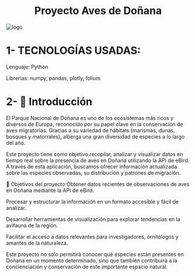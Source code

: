 <div align="center">

# Proyecto Aves de Doñana

</div>

![logo](sources/Doñana_proyecto.png)

# 1- TECNOLOGÍAS USADAS:

<div align="center"> </div>

Lenguaje: Python 

Librerias: numpy, pandas, plotly, folium

# 2- 📖 Introducción

El Parque Nacional de Doñana es uno de los ecosistemas más ricos y diversos de Europa, reconocido por su papel clave en la conservación de aves migratorias. Gracias a su variedad de hábitats (marismas, dunas, bosques y matorrales), alberga una gran diversidad de especies a lo largo del año.

Este proyecto tiene como objetivo recopilar, analizar y visualizar datos en tiempo real sobre la presencia de aves en Doñana utilizando la API de eBird. A través de esta aplicación, buscamos ofrecer información actualizada sobre las especies observadas, su distribución y patrones de migración.

🔹 Objetivos del proyecto
Obtener datos recientes de observaciones de aves en Doñana mediante la API de eBird.

Procesar y estructurar la información en un formato accesible y fácil de analizar.

Desarrollar herramientas de visualización para explorar tendencias en la avifauna de la región.

Facilitar el acceso a datos relevantes para investigadores, ornitólogos y amantes de la naturaleza.

Este proyecto no solo permitirá conocer qué especies están presentes en Doñana en un momento determinado, sino que también contribuirá a la concienciación y conservación de este importante espacio natural.

<div align="center"> </div>
